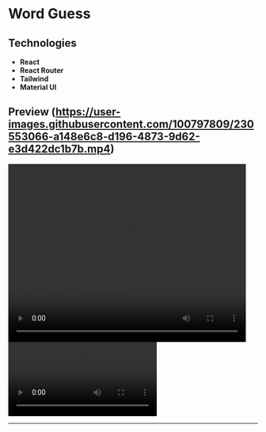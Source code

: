 # Word Guess

## Technologies

- **React**
- **React Router**
- **Tailwind**
- **Material UI**

## Preview (https://user-images.githubusercontent.com/100797809/230553066-a148e6c8-d196-4873-9d62-e3d422dc1b7b.mp4)

<video src="https://user-images.githubusercontent.com/100797809/230553066-a148e6c8-d196-4873-9d62-e3d422dc1b7b.mp4" width="480" height="360" autoplay></video>
![](https://user-images.githubusercontent.com/100797809/230553066-a148e6c8-d196-4873-9d62-e3d422dc1b7b.mp4)

---
